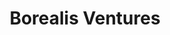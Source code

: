 ---
layout: firm_page
title: "Borealis Ventures"
id: "borealis.vc"
permalink: "/borealisventuresborealis.vc/"
website: "https://www.borealis.vc"
offices: "Hanover (United States)"
investment_stages: "Seed, Series A"
portfolio_companies: ""
portfolio_link: "https://www.borealis.vc/portfolio"
investment_markets: "Life Science platforms, Digital Health, Animal Health"
founded_year: "2002"
description: "Borealis Ventures partners closely with exceptional entrepreneurs to build market-defining companies. Their focus is on transforming healthcare through new therapies, digital innovation, and other technologies. They are lifecycle investors working with syndicate partners to ensure ample resources for their portfolio companies."
linkedin: "https://www.linkedin.com/company/borealis-ventures"
twitter: "https://twitter.com/BorealisVC"
instagram: ""
team_page: "https://www.borealis.vc/team"
investor_type: "Venture Capital"
crunchbase: "https://www.crunchbase.com/organization/borealis-ventures"
pitchbook: "https://pitchbook.com/profiles/investor/25332-67"

# SEO Optimization
meta_title: "Borealis Ventures - VC Firm - projectstartups.com"
meta_description: "Borealis Ventures, Borealis Ventures partners closely with exceptional entrepreneurs to build market-defining companies. Their focus is on transforming healthcare throug..."
meta_keywords: "Borealis Ventures, Life Science platforms, Digital Health, Animal Health, VC firm, venture capital, startup investor, projectstartups.com"
canonical_url: "https://vc.projectstartups.com/borealisventuresborealis.vc/"
---